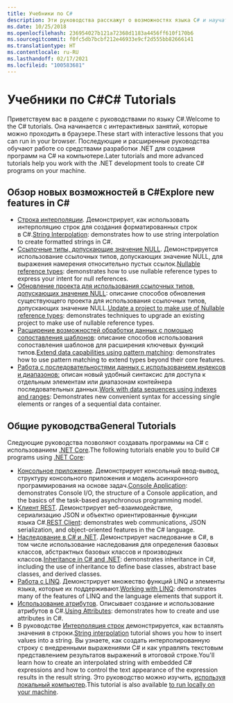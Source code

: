 ```yaml
---
title: Учебники по C#
description: Эти руководства расскажут о возможностях языка C# и научат вас создавать на нем программы.
ms.date: 10/25/2018
ms.openlocfilehash: 236954027b121a72368d1183a4456ff610f170b6
ms.sourcegitcommit: f0fc5db7bcbf212e46933e9cf2d555bb82666141
ms.translationtype: HT
ms.contentlocale: ru-RU
ms.lasthandoff: 02/17/2021
ms.locfileid: "100583681"
---
```

# <a name="c-tutorials"></a><span data-ttu-id="f2e1e-103">Учебники по C#</span><span class="sxs-lookup"><span data-stu-id="f2e1e-103">C# Tutorials</span></span>

<span data-ttu-id="f2e1e-104">Приветствуем вас в разделе с руководствами по языку C#.</span><span class="sxs-lookup"><span data-stu-id="f2e1e-104">Welcome to the C# tutorials.</span></span> <span data-ttu-id="f2e1e-105">Она начинается с интерактивных занятий, которые можно проходить в браузере.</span><span class="sxs-lookup"><span data-stu-id="f2e1e-105">These start with interactive lessons that you can run in your browser.</span></span> <span data-ttu-id="f2e1e-106">Последующие и расширенные руководства обучают работе со средствами разработки .NET для создания программ на C# на компьютере.</span><span class="sxs-lookup"><span data-stu-id="f2e1e-106">Later tutorials and more advanced tutorials help you work with the .NET development tools to create C# programs on your machine.</span></span>

## <a name="explore-new-features-in-c"></a><span data-ttu-id="f2e1e-107">Обзор новых возможностей в C\#</span><span class="sxs-lookup"><span data-stu-id="f2e1e-107">Explore new features in C\#</span></span>

* <span data-ttu-id="f2e1e-108">[Строка интерполяции](string-interpolation.md). Демонстрирует, как использовать интерполяцию строк для создания форматированных строк в C#.</span><span class="sxs-lookup"><span data-stu-id="f2e1e-108">[String Interpolation](string-interpolation.md): demonstrates how to use string interpolation to create formatted strings in C#.</span></span>
* <span data-ttu-id="f2e1e-109">[Ссылочные типы, допускающие значение NULL](nullable-reference-types.md). Демонстрируется использование ссылочных типов, допускающих значение NULL, для выражения намерения относительно пустых ссылок.</span><span class="sxs-lookup"><span data-stu-id="f2e1e-109">[Nullable reference types](nullable-reference-types.md): demonstrates how to use nullable reference types to express your intent for null references.</span></span>
* <span data-ttu-id="f2e1e-110">[Обновление проекта для использования ссылочных типов, допускающих значение NULL](upgrade-to-nullable-references.md): описание способов обновления существующего проекта для использования ссылочных типов, допускающих значение NULL.</span><span class="sxs-lookup"><span data-stu-id="f2e1e-110">[Update a project to make use of Nullable reference types](upgrade-to-nullable-references.md): demonstrates techniques to upgrade an existing project to make use of nullable reference types.</span></span>
* <span data-ttu-id="f2e1e-111">[Расширение возможностей обработки данных с помощью сопоставления шаблонов](pattern-matching.md): описание способов использования сопоставления шаблонов для расширения ключевых функций типов.</span><span class="sxs-lookup"><span data-stu-id="f2e1e-111">[Extend data capabilities using pattern matching](pattern-matching.md): demonstrates how to use pattern matching to extend types beyond their core features.</span></span>
* <span data-ttu-id="f2e1e-112">[Работа с последовательностями данных с использованием индексов и диапазонов:](ranges-indexes.md) описан новый удобный синтаксис для доступа к отдельным элементам или диапазонам контейнера последовательных данных.</span><span class="sxs-lookup"><span data-stu-id="f2e1e-112">[Work with data sequences using indexes and ranges](ranges-indexes.md): Demonstrates new convenient syntax for accessing single elements or ranges of a sequential data container.</span></span>

## <a name="general-tutorials"></a><span data-ttu-id="f2e1e-113">Общие руководства</span><span class="sxs-lookup"><span data-stu-id="f2e1e-113">General Tutorials</span></span>

<span data-ttu-id="f2e1e-114">Следующие руководства позволяют создавать программы на C# с использованием [.NET Core](../../core/introduction.md).</span><span class="sxs-lookup"><span data-stu-id="f2e1e-114">The following tutorials enable you to build C# programs using [.NET Core](../../core/introduction.md):</span></span>

* <span data-ttu-id="f2e1e-115">[Консольное приложение](console-teleprompter.md). Демонстрирует консольный ввод-вывод, структуру консольного приложения и модель асинхронного программирования на основе задач.</span><span class="sxs-lookup"><span data-stu-id="f2e1e-115">[Console Application](console-teleprompter.md): demonstrates Console I/O, the structure of a Console application, and the basics of the task-based asynchronous programming model.</span></span>
* <span data-ttu-id="f2e1e-116">[Клиент REST](console-webapiclient.md). Демонстрирует веб-взаимодействие, сериализацию JSON и объектно ориентированные функции языка C#.</span><span class="sxs-lookup"><span data-stu-id="f2e1e-116">[REST Client](console-webapiclient.md): demonstrates web communications, JSON serialization, and object-oriented features in the C# language.</span></span>
* <span data-ttu-id="f2e1e-117">[Наследование в C# и .NET](inheritance.md). Демонстрирует наследование в C#, в том числе использование наследования для определения базовых классов, абстрактных базовых классов и производных классов.</span><span class="sxs-lookup"><span data-stu-id="f2e1e-117">[Inheritance in C# and .NET](inheritance.md): demonstrates inheritance in C#, including the use of inheritance to define base classes, abstract base classes, and derived classes.</span></span>
* <span data-ttu-id="f2e1e-118">[Работа с LINQ](working-with-linq.md). Демонстрирует множество функций LINQ и элементы языка, которые их поддерживают.</span><span class="sxs-lookup"><span data-stu-id="f2e1e-118">[Working with LINQ](working-with-linq.md): demonstrates many of the features of LINQ and the language elements that support it.</span></span>
* <span data-ttu-id="f2e1e-119">[Использование атрибутов](attributes.md). Описывает создание и использование атрибутов в C#.</span><span class="sxs-lookup"><span data-stu-id="f2e1e-119">[Using Attributes](attributes.md): demonstrates how to create and use attributes in C#.</span></span>
* <span data-ttu-id="f2e1e-120">В руководстве [Интерполяция строк](exploration/interpolated-strings.yml) демонстрируется, как вставлять значения в строки.</span><span class="sxs-lookup"><span data-stu-id="f2e1e-120">[String interpolation](exploration/interpolated-strings.yml) tutorial shows you how to insert values into a string.</span></span> <span data-ttu-id="f2e1e-121">Вы узнаете, как создать интерполированную строку с внедренными выражениями C# и как управлять текстовым представлением результатов выражений в итоговой строке.</span><span class="sxs-lookup"><span data-stu-id="f2e1e-121">You'll learn how to create an interpolated string with embedded C# expressions and how to control the text appearance of the expression results in the result string.</span></span> <span data-ttu-id="f2e1e-122">Это руководство можно изучить, [используя локальный компьютер](exploration/interpolated-strings-local.md).</span><span class="sxs-lookup"><span data-stu-id="f2e1e-122">This tutorial is also available [to run locally on your machine](exploration/interpolated-strings-local.md).</span></span>
